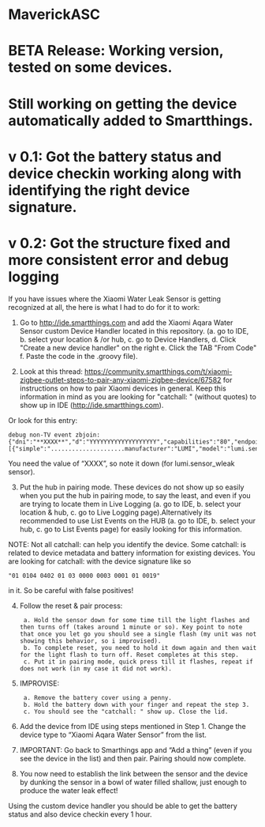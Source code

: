 # MaverickASC
# BETA Release: Working version, tested on some devices.
# Still working on getting the device automatically added to Smartthings.
# v 0.1: Got the battery status and device checkin working along with identifying the right device signature.
# v 0.2: Got the structure fixed and more consistent error and debug logging

If you have issues where the Xiaomi Water Leak Sensor is getting recognized at all, the here is what I had to do for it to work:

1. Go to http://ide.smartthings.com and add the Xiaomi Aqara Water Sensor custom Device Handler located in this repository. (a. go to IDE, b. select your location & /or hub, c. go to Device Handlers, d. Click "Create a new device handler" on the right e. Click the TAB "From Code" f. Paste the code in the .groovy file).

2. Look at this thread: https://community.smartthings.com/t/xiaomi-zigbee-outlet-steps-to-pair-any-xiaomi-zigbee-device/67582 for instructions on how to pair Xiaomi devices in general. Keep this information in mind as you are looking for "catchall: " (without quotes) to show up in IDE (http://ide.smartthings.com).

Or look for this entry:

	debug non-TV event zbjoin: {"dni":"**XXXX**","d":"YYYYYYYYYYYYYYYYYYY","capabilities":"80","endpoints":[{"simple":".....................manufacturer":"LUMI","model":"lumi.sensor_wleak.aq1"}],"parent":"FFFF","joinType":255}

You need the value of “XXXX”, so note it down (for lumi.sensor_wleak sensor).

3. Put the hub in pairing mode. These devices do not show up so easily when you put the hub in pairing mode, to say the least, and even if you are trying to locate them in Live Logging (a. go to IDE, b. select your location & hub, c. go to Live Logging page).Alternatively its recommended to use List Events on the HUB (a. go to IDE, b. select your hub, c. go to List Events page) for easily looking for this information. 

NOTE: Not all catchall: can help you identify the device. Some catchall: is related to device metadata and battery information for existing devices. You are looking for catchall: with the device signature like so 

	"01 0104 0402 01 03 0000 0003 0001 01 0019"

in it. So be careful with false positives!

4. Follow the reset & pair process:

		a. Hold the sensor down for some time till the light flashes and then turns off (takes around 1 minute or so). Key point to note that once you let go you should see a single flash (my unit was not showing this behavior, so i improvised).
		b. To complete reset, you need to hold it down again and then wait for the light flash to turn off. Reset completes at this step.
		c. Put it in pairing mode, quick press till it flashes, repeat if does not work (in my case it did not work).
		
5. IMPROVISE:

		a. Remove the battery cover using a penny.
		b. Hold the battery down with your finger and repeat the step 3.
		c. You should see the "catchall: " show up. Close the lid.
		
6. Add the device from IDE using steps mentioned in Step 1. Change the device type to “Xiaomi Aqara Water Sensor” from the list.
7. IMPORTANT: Go back to Smarthings app and “Add a thing” (even if you see the device in the list) and then pair. Pairing should now complete.
8. You now need to establish the link between the sensor and the device by dunking the sensor in a bowl of water filled shallow, just enough to produce the water leak effect!

Using the custom device handler you should be able to get the battery status and also device checkin every 1 hour.
